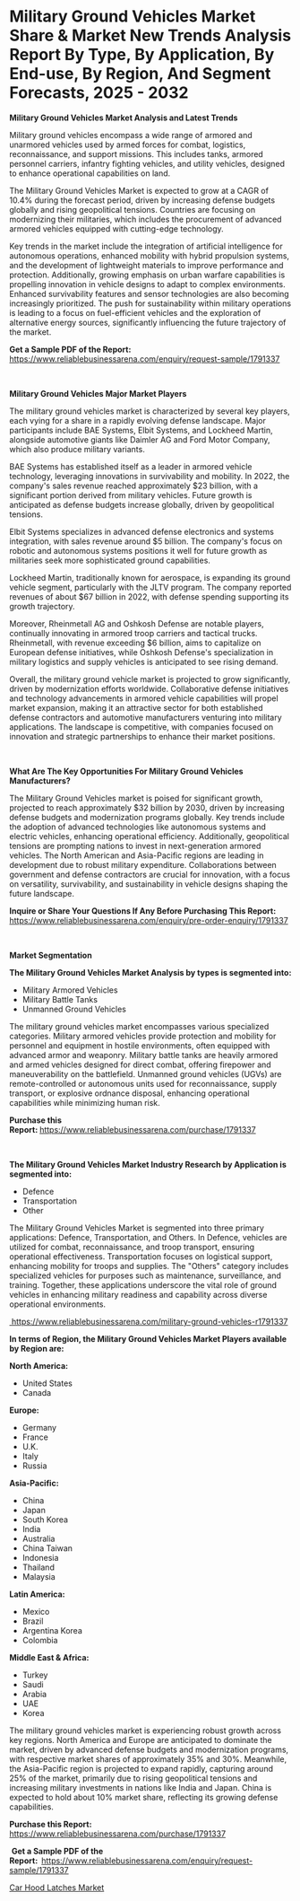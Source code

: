 <p><h1>Military Ground Vehicles Market Share & Market New Trends Analysis Report By Type, By Application, By End-use, By Region, And Segment Forecasts, 2025 - 2032</h1></p><p><strong>Military Ground Vehicles Market Analysis and Latest Trends</strong></p>
<p><p>Military ground vehicles encompass a wide range of armored and unarmored vehicles used by armed forces for combat, logistics, reconnaissance, and support missions. This includes tanks, armored personnel carriers, infantry fighting vehicles, and utility vehicles, designed to enhance operational capabilities on land.</p><p>The Military Ground Vehicles Market is expected to grow at a CAGR of 10.4% during the forecast period, driven by increasing defense budgets globally and rising geopolitical tensions. Countries are focusing on modernizing their militaries, which includes the procurement of advanced armored vehicles equipped with cutting-edge technology. </p><p>Key trends in the market include the integration of artificial intelligence for autonomous operations, enhanced mobility with hybrid propulsion systems, and the development of lightweight materials to improve performance and protection. Additionally, growing emphasis on urban warfare capabilities is propelling innovation in vehicle designs to adapt to complex environments. Enhanced survivability features and sensor technologies are also becoming increasingly prioritized. The push for sustainability within military operations is leading to a focus on fuel-efficient vehicles and the exploration of alternative energy sources, significantly influencing the future trajectory of the market.</p></p>
<p><strong>Get a Sample PDF of the Report:&nbsp;</strong> <a href="https://www.reliablebusinessarena.com/enquiry/request-sample/1791337?utm_campaign=3118&utm_medium=2&utm_source=Github&utm_content=ia&utm_term=30032025&utm_id=military-ground-vehicles">https://www.reliablebusinessarena.com/enquiry/request-sample/1791337</a></p>
<p>&nbsp;</p>
<p><strong>Military Ground Vehicles Major Market Players</strong></p>
<p><p>The military ground vehicles market is characterized by several key players, each vying for a share in a rapidly evolving defense landscape. Major participants include BAE Systems, Elbit Systems, and Lockheed Martin, alongside automotive giants like Daimler AG and Ford Motor Company, which also produce military variants.</p><p>BAE Systems has established itself as a leader in armored vehicle technology, leveraging innovations in survivability and mobility. In 2022, the company's sales revenue reached approximately $23 billion, with a significant portion derived from military vehicles. Future growth is anticipated as defense budgets increase globally, driven by geopolitical tensions.</p><p>Elbit Systems specializes in advanced defense electronics and systems integration, with sales revenue around $5 billion. The company's focus on robotic and autonomous systems positions it well for future growth as militaries seek more sophisticated ground capabilities.</p><p>Lockheed Martin, traditionally known for aerospace, is expanding its ground vehicle segment, particularly with the JLTV program. The company reported revenues of about $67 billion in 2022, with defense spending supporting its growth trajectory.</p><p>Moreover, Rheinmetall AG and Oshkosh Defense are notable players, continually innovating in armored troop carriers and tactical trucks. Rheinmetall, with revenue exceeding $6 billion, aims to capitalize on European defense initiatives, while Oshkosh Defense's specialization in military logistics and supply vehicles is anticipated to see rising demand.</p><p>Overall, the military ground vehicle market is projected to grow significantly, driven by modernization efforts worldwide. Collaborative defense initiatives and technology advancements in armored vehicle capabilities will propel market expansion, making it an attractive sector for both established defense contractors and automotive manufacturers venturing into military applications. The landscape is competitive, with companies focused on innovation and strategic partnerships to enhance their market positions.</p></p>
<p>&nbsp;</p>
<p><strong>What Are The Key Opportunities For Military Ground Vehicles Manufacturers?</strong></p>
<p><p>The Military Ground Vehicles market is poised for significant growth, projected to reach approximately $32 billion by 2030, driven by increasing defense budgets and modernization programs globally. Key trends include the adoption of advanced technologies like autonomous systems and electric vehicles, enhancing operational efficiency. Additionally, geopolitical tensions are prompting nations to invest in next-generation armored vehicles. The North American and Asia-Pacific regions are leading in development due to robust military expenditure. Collaborations between government and defense contractors are crucial for innovation, with a focus on versatility, survivability, and sustainability in vehicle designs shaping the future landscape.</p></p>
<p><strong>Inquire or Share Your Questions If Any Before Purchasing This Report:</strong> <a href="https://www.reliablebusinessarena.com/enquiry/pre-order-enquiry/1791337?utm_campaign=3118&utm_medium=2&utm_source=Github&utm_content=ia&utm_term=30032025&utm_id=military-ground-vehicles">https://www.reliablebusinessarena.com/enquiry/pre-order-enquiry/1791337</a></p>
<p>&nbsp;</p>
<p><strong>Market Segmentation</strong></p>
<p><strong>The Military Ground Vehicles Market Analysis by types is segmented into:</strong></p>
<p><ul><li>Military Armored Vehicles</li><li>Military Battle Tanks</li><li>Unmanned Ground Vehicles</li></ul></p>
<p><p>The military ground vehicles market encompasses various specialized categories. Military armored vehicles provide protection and mobility for personnel and equipment in hostile environments, often equipped with advanced armor and weaponry. Military battle tanks are heavily armored and armed vehicles designed for direct combat, offering firepower and maneuverability on the battlefield. Unmanned ground vehicles (UGVs) are remote-controlled or autonomous units used for reconnaissance, supply transport, or explosive ordnance disposal, enhancing operational capabilities while minimizing human risk.</p></p>
<p><strong>Purchase this Report:&nbsp;</strong><a href="https://www.reliablebusinessarena.com/purchase/1791337?utm_campaign=3118&utm_medium=2&utm_source=Github&utm_content=ia&utm_term=30032025&utm_id=military-ground-vehicles">https://www.reliablebusinessarena.com/purchase/1791337</a></p>
<p>&nbsp;</p>
<p><strong>The Military Ground Vehicles Market Industry Research by Application is segmented into:</strong></p>
<p><ul><li>Defence</li><li>Transportation</li><li>Other</li></ul></p>
<p><p>The Military Ground Vehicles Market is segmented into three primary applications: Defence, Transportation, and Others. In Defence, vehicles are utilized for combat, reconnaissance, and troop transport, ensuring operational effectiveness. Transportation focuses on logistical support, enhancing mobility for troops and supplies. The "Others" category includes specialized vehicles for purposes such as maintenance, surveillance, and training. Together, these applications underscore the vital role of ground vehicles in enhancing military readiness and capability across diverse operational environments.</p></p>
<p><a href="https://www.reliablebusinessarena.com/military-ground-vehicles-r1791337?utm_campaign=3118&utm_medium=2&utm_source=Github&utm_content=ia&utm_term=30032025&utm_id=military-ground-vehicles">&nbsp;https://www.reliablebusinessarena.com/military-ground-vehicles-r1791337</a></p>
<p><strong>In terms of Region, the Military Ground Vehicles Market Players available by Region are:</strong></p>
<p>
    <p> <strong> North America: </strong>
        <ul>
            <li>United States</li>
            <li>Canada</li>
        </ul>
        </p> 
    <p> <strong> Europe: </strong>
        <ul>
            <li>Germany</li>
            <li>France</li>
            <li>U.K.</li>
            <li>Italy</li>
            <li>Russia</li>
        </ul>
        </p> 
    <p> <strong> Asia-Pacific: </strong>
        <ul>
            <li>China</li>
            <li>Japan</li>
            <li>South Korea</li>
            <li>India</li>
            <li>Australia</li>
            <li>China Taiwan</li>
            <li>Indonesia</li>
            <li>Thailand</li>
            <li>Malaysia</li>
        </ul>
        </p> 
    <p> <strong> Latin America: </strong>
        <ul>
            <li>Mexico</li>
            <li>Brazil</li>
            <li>Argentina Korea</li>
            <li>Colombia</li>
        </ul>
        </p> 
    <p> <strong> Middle East & Africa: </strong>
        <ul>
            <li>Turkey</li>
            <li>Saudi</li>
            <li>Arabia</li>
            <li>UAE</li>
            <li>Korea</li>
        </ul>
    </p>
    </p>
<p><p>The military ground vehicles market is experiencing robust growth across key regions. North America and Europe are anticipated to dominate the market, driven by advanced defense budgets and modernization programs, with respective market shares of approximately 35% and 30%. Meanwhile, the Asia-Pacific region is projected to expand rapidly, capturing around 25% of the market, primarily due to rising geopolitical tensions and increasing military investments in nations like India and Japan. China is expected to hold about 10% market share, reflecting its growing defense capabilities.</p></p>
<p><strong>Purchase this Report: </strong><a href="https://www.reliablebusinessarena.com/purchase/1791337?utm_campaign=3118&utm_medium=2&utm_source=Github&utm_content=ia&utm_term=30032025&utm_id=military-ground-vehicles">https://www.reliablebusinessarena.com/purchase/1791337</a></p>
<p>&nbsp;<strong>Get a Sample PDF of the Report:&nbsp;&nbsp;</strong><a href="https://www.reliablebusinessarena.com/enquiry/request-sample/1791337?utm_campaign=3118&utm_medium=2&utm_source=Github&utm_content=ia&utm_term=30032025&utm_id=military-ground-vehicles">https://www.reliablebusinessarena.com/enquiry/request-sample/1791337</a></p>
<p><strong></strong></p>
<p><p><a href="https://github.com/felishtimoti/Market-Research-Report-List-1/blob/main/car-hood-latches-market.md?utm_campaign=3118&utm_medium=2&utm_source=Github&utm_content=ia&utm_term=30032025&utm_id=military-ground-vehicles">Car Hood Latches Market</a></p></p>